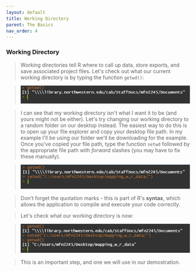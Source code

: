 ```yaml
---
layout: default
title: Working Directory
parent: The Basics
nav_order: 4
---
```

### **Working Directory**

> Working directories tell R where to call up data, store exports, and save associated project files. Let's check out what our current working directory is by typing the function `getwd()`: 

> <img src="https://raw.githubusercontent.com/mefrazi2/mapping-with-r/main/img/getwd.jpg">

> I can see that my working directory isn't what I want it to be (and yours might not be either). Let's try changing our working directory to a random folder on our desktop instead. The easiest way to do this is to open up your file explorer and copy your desktop file path. In my example I'll be using our folder we'll be downloading for the example. Once you've copied your file path, type the function `setwd` followed by the appropriate file path with *forward* slashes (you may have to fix these manually). 

> <img src="https://raw.githubusercontent.com/mefrazi2/mapping-with-r/main/img/setwd.jpg">

> Don't forget the quotation marks - this is part of R's **syntax**, which allows the application to compile and execute your code correctly. 

> Let's check what our working directory is now: 

> <img src="https://raw.githubusercontent.com/mefrazi2/mapping-with-r/main/img/cwd.jpg">

> This is an important step, and one we will use in our demostration. 
